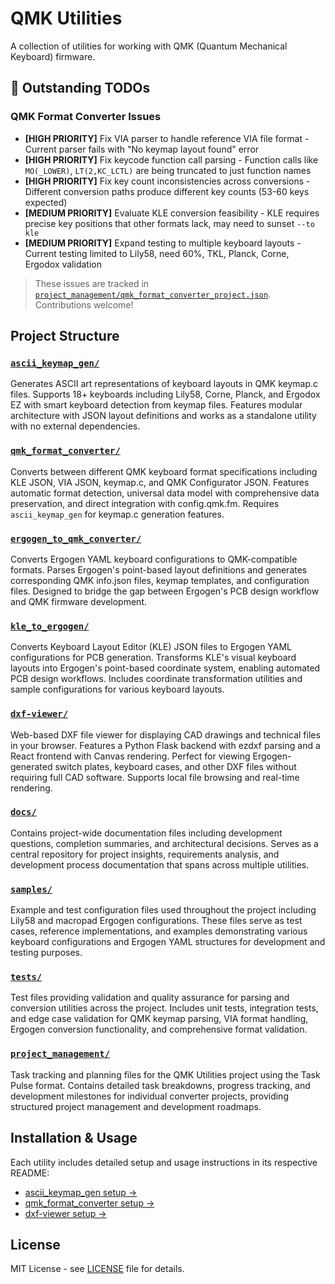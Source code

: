 # QMK Utilities

A collection of utilities for working with QMK (Quantum Mechanical Keyboard) firmware.

## 🚧 Outstanding TODOs

### QMK Format Converter Issues
- **[HIGH PRIORITY]** Fix VIA parser to handle reference VIA file format - Current parser fails with "No keymap layout found" error
- **[HIGH PRIORITY]** Fix keycode function call parsing - Function calls like `MO(_LOWER)`, `LT(2,KC_LCTL)` are being truncated to just function names  
- **[HIGH PRIORITY]** Fix key count inconsistencies across conversions - Different conversion paths produce different key counts (53-60 keys expected)
- **[MEDIUM PRIORITY]** Evaluate KLE conversion feasibility - KLE requires precise key positions that other formats lack, may need to sunset `--to kle`
- **[MEDIUM PRIORITY]** Expand testing to multiple keyboard layouts - Current testing limited to Lily58, need 60%, TKL, Planck, Corne, Ergodox validation

> These issues are tracked in [`project_management/qmk_format_converter_project.json`](project_management/qmk_format_converter_project.json). Contributions welcome!

## Project Structure

### [`ascii_keymap_gen/`](ascii_keymap_gen/)
Generates ASCII art representations of keyboard layouts in QMK keymap.c files. Supports 18+ keyboards including Lily58, Corne, Planck, and Ergodox EZ with smart keyboard detection from keymap files. Features modular architecture with JSON layout definitions and works as a standalone utility with no external dependencies.

### [`qmk_format_converter/`](qmk_format_converter/)
Converts between different QMK keyboard format specifications including KLE JSON, VIA JSON, keymap.c, and QMK Configurator JSON. Features automatic format detection, universal data model with comprehensive data preservation, and direct integration with config.qmk.fm. Requires `ascii_keymap_gen` for keymap.c generation features.

### [`ergogen_to_qmk_converter/`](ergogen_to_qmk_converter/)
Converts Ergogen YAML keyboard configurations to QMK-compatible formats. Parses Ergogen's point-based layout definitions and generates corresponding QMK info.json files, keymap templates, and configuration files. Designed to bridge the gap between Ergogen's PCB design workflow and QMK firmware development.

### [`kle_to_ergogen/`](kle_to_ergogen/)
Converts Keyboard Layout Editor (KLE) JSON files to Ergogen YAML configurations for PCB generation. Transforms KLE's visual keyboard layouts into Ergogen's point-based coordinate system, enabling automated PCB design workflows. Includes coordinate transformation utilities and sample configurations for various keyboard layouts.

### [`dxf-viewer/`](dxf-viewer/)
Web-based DXF file viewer for displaying CAD drawings and technical files in your browser. Features a Python Flask backend with ezdxf parsing and a React frontend with Canvas rendering. Perfect for viewing Ergogen-generated switch plates, keyboard cases, and other DXF files without requiring full CAD software. Supports local file browsing and real-time rendering.

### [`docs/`](docs/)
Contains project-wide documentation files including development questions, completion summaries, and architectural decisions. Serves as a central repository for project insights, requirements analysis, and development process documentation that spans across multiple utilities.

### [`samples/`](samples/)
Example and test configuration files used throughout the project including Lily58 and macropad Ergogen configurations. These files serve as test cases, reference implementations, and examples demonstrating various keyboard configurations and Ergogen YAML structures for development and testing purposes.

### [`tests/`](tests/)
Test files providing validation and quality assurance for parsing and conversion utilities across the project. Includes unit tests, integration tests, and edge case validation for QMK keymap parsing, VIA format handling, Ergogen conversion functionality, and comprehensive format validation.

### [`project_management/`](project_management/)
Task tracking and planning files for the QMK Utilities project using the Task Pulse format. Contains detailed task breakdowns, progress tracking, and development milestones for individual converter projects, providing structured project management and development roadmaps.

## Installation & Usage

Each utility includes detailed setup and usage instructions in its respective README:
- [ascii_keymap_gen setup →](ascii_keymap_gen/README.md)
- [qmk_format_converter setup →](qmk_format_converter/README.md)
- [dxf-viewer setup →](dxf-viewer/README.md)

## License

MIT License - see [LICENSE](LICENSE) file for details.
